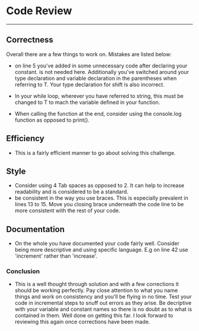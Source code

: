# Code Review
--- 

## Correctness
Overall there are a few things to work on. Mistakes are listed below:
- on line 5 you've added in some unnecessary code after declaring your constant. <T> is not needed here. Additionally you've switched around your type declaration and variable declaration in the parentheses when referring to T. Your type declaration for shift is also incorrect.

- In your while loop, wherever you have referred to string, this must be changed to T to mach the variable defined in your function.

- When calling the function at the end, consider using the console.log function as opposed to print().

## Efficiency
- This is a fairly efficient manner to go about solving this challenge.

## Style
- Consider using 4 Tab spaces as opposed to 2. It can help to increase readability and is considered to be a standard.
- be consistent in the way you use braces. This is especially prevalent in lines 13 to 15. Move you closing brace underneath the code line to be more consistent with the rest of your code. 

## Documentation
- On the whole you have documented your code fairly well. Consider being more descriptive and using specific language. E.g on line 42 use 'increment' rather than 'increase'.

### Conclusion
- This is a well thought through solution and with a few corrections it should be working perfectly. Pay close attention to what you name things and work on consistency and you'll be flying in no time. Test your code in incremental steps to snuff out errors as they arise. Be decriptive with your variable and constant names so there is no doubt as to what is contained in them. Well done on getting this far. I look forward to reviewing this again once corrections have been made.

